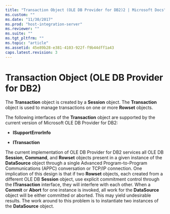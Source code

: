 ```yaml
---
title: "Transaction Object (OLE DB Provider for DB2)2 | Microsoft Docs"
ms.custom: ""
ms.date: "11/30/2017"
ms.prod: "host-integration-server"
ms.reviewer: ""
ms.suite: ""
ms.tgt_pltfrm: ""
ms.topic: "article"
ms.assetid: 45e89b28-e381-4103-922f-f9b44dff1a43
caps.latest.revision: 3
---
```

# Transaction Object (OLE DB Provider for DB2)
The **Transaction** object is created by a **Session** object. The **Transaction** object is used to manage transactions on one or more **Rowset** objects.  
  
 The following interfaces of the **Transaction** object are supported by the current version of Microsoft OLE DB Provider for DB2:  
  
-   **ISupportErrorInfo**  
  
-   **ITransaction**  
  
 The current implementation of OLE DB Provider for DB2 services all OLE DB **Session**, **Command**, and **Rowset** objects present in a given instance of the **DataSource** object through a single Advanced Program-to-Program Communications (APPC) conversation or TCP/IP connection. One implication of this design is that if two **Rowset** objects, each created from a different OLE DB **Session** object, use explicit commitment control through the **ITransaction** interface, they will interfere with each other. When a **Commit** or **Abort** for one instance is invoked, all work for the **DataSource** object will be either committed or aborted. This may yield undesirable results. The work around to this problem is to instantiate two instances of the **DataSource** object.